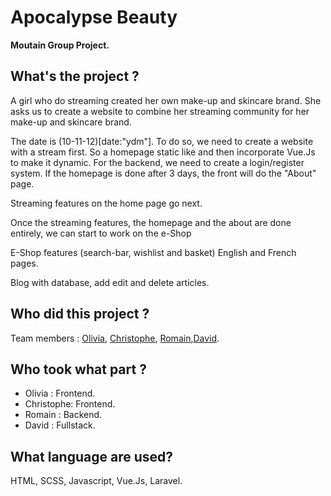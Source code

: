# Apocalypse Beauty

**Moutain Group Project.**

<!-- Link of the finished project : [here](https://becodeorg.github.io/hamilton-7-escapium-DaDaQue-1/). -->

## **What's the project ?**

A girl who do streaming created her own make-up and skincare brand. She asks us to create a website to combine her streaming community for her make-up and skincare brand.

The date is (10-11-12)[date:"ydm"].
To do so, we need to create a website with a stream first. So a homepage static like and then incorporate Vue.Js to make it dynamic. For the backend, we need to create a login/register system. If the homepage is done after 3 days, the front will do the "About" page.

Streaming features on the home page go next.

Once the streaming features, the homepage and the about are done entirely, we can start to work on the e-Shop

E-Shop features (search-bar, wishlist and basket)
English and French pages.

Blog with database, add edit and delete articles.

## **Who did this project ?**

Team members : [Olivia](https://github.com/OliviaDemaret), [Christophe](https://github.com/Crimsm), [Romain](https://github.com/Zaddes),[David](https://github.com/DAbranka).

## **Who took what part ?**

- Olivia : Frontend.
- Christophe: Frontend.
- Romain : Backend.
- David : Fullstack.

## **What language are used?**

HTML, SCSS, Javascript, Vue.Js, Laravel.

<!-- ## **What the easiest part ?**

- David : The Footer.
- Quentin : The navbar was pretty difficult to achieve.
- Danaé : the HTML and SCSS of each page, and the organization of all the SCSS folders. -->

<!-- ## **What the hardest part ?**

- David : Integrate the Google map and also the area icon on it.
- Quentin : Make the html of each pages.
- Danaé : the Javascript's animations. -->
